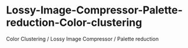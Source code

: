 # Lossy-Image-Compressor-Palette-reduction-Color-clustering
Color Clustering / Lossy Image Compressor / Palette reduction
